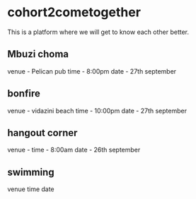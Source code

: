 # cohort2cometogether
This is a platform where we will get to know each other better.

## Mbuzi choma
venue - Pelican pub
time - 8:00pm
date - 27th september

## bonfire
venue - vidazini beach
time - 10:00pm
date - 27th september

## hangout corner
venue - 
time - 8:00am
date - 26th september

## swimming
venue
time 
date
